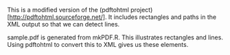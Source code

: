 This is a modified version of the (pdftohtml project)[http://pdftohtml.sourceforge.net/].
It includes rectangles and paths in the XML output so that we can detect lines.


sample.pdf is generated from mkPDF.R. This illustrates rectangles and lines.
Using pdftohtml to convert this to XML gives us these elements.

